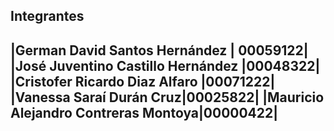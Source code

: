 Integrantes
---
|German David Santos Hernández | 00059122|
|José Juventino Castillo Hernández |00048322|
|Cristofer Ricardo Diaz Alfaro |00071222|
|Vanessa Saraí Durán Cruz|00025822|
|Mauricio Alejandro Contreras Montoya|00000422|
---
